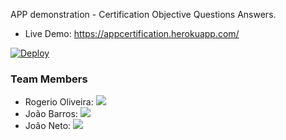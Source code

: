 
APP demonstration - Certification Objective Questions Answers.

<ul>
  <li>Live Demo: <a href="https://appcertification.herokuapp.com/">https://appcertification.herokuapp.com/</a></li>
</ul>


<a href="https://heroku.com/deploy?template=https://github.com/rog3r/sample_exam_questions">
  <img src="https://www.herokucdn.com/deploy/button.svg" alt="Deploy">
</a>


 <h3>Team Members</h3>

 <ul>
   <li>Rogerio Oliveira: <a href="https://appcertification.herokuapp.com/"><img class="banner" src="https://raw.githubusercontent.com/rog3r/huginn/appcertification/doc/images/linkedin-logo.png"></img></a></li>
   <li>João Barros: <a href="https://appcertification.herokuapp.com/"><img class="banner" src="https://raw.githubusercontent.com/rog3r/huginn/appcertification/doc/images/linkedin-logo.png"></img></a></li>
   <li>João Neto: <a href="https://appcertification.herokuapp.com/"><img class="banner" src="https://raw.githubusercontent.com/rog3r/huginn/appcertification/doc/images/linkedin-logo.png"></img></a></li>
 </ul>